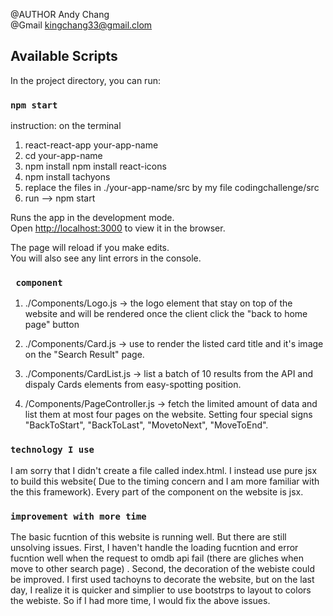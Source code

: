 @AUTHOR Andy Chang<br/>
@Gmail kingchang33@gmail.clom

## Available Scripts

In the project directory, you can run:


### `npm start`
instruction:
on the terminal
1. react-react-app your-app-name
2. cd your-app-name
3. npm install npm install react-icons
4. npm install tachyons
5. replace the files in ./your-app-name/src by my file codingchallenge/src
6. run --> npm start

Runs the app in the development mode.<br />
Open [http://localhost:3000](http://localhost:3000) to view it in the browser.

The page will reload if you make edits.<br />
You will also see any lint errors in the console.

### ` component`
1. ./Components/Logo.js -> the logo element that stay on top of the website and will be rendered once the client click the "back to home page" button

2. ./Components/Card.js -> use to render the listed card title and it's image on the "Search Result" page.

3. ./Components/CardList.js -> list a batch of 10 results from the API and dispaly Cards elements from easy-spotting position.

4. /Components/PageController.js -> fetch the limited amount of data and list them at most four pages on the website. Setting four special signs "BackToStart", "BackToLast", "MovetoNext", "MoveToEnd".


### `technology I use`
I am sorry that I didn't create a file called index.html. I instead use pure jsx to build this website( Due to the timing concern and I am more familiar with the this framework). Every part of the component on the website is jsx.

### `improvement with more time`
The basic fucntion of this website is running well. But there are still unsolving issues. First, I haven't handle the loading fucntion and error fucntion well when the request to omdb api fail (there are gliches when move to other search page) . Second, the decoration of the webiste could be improved. I first used tachoyns to decorate the website, but on the last day, I realize it is quicker and simplier to use bootstrps to layout to colors the webiste. So if I had more time, I would fix the above issues.

